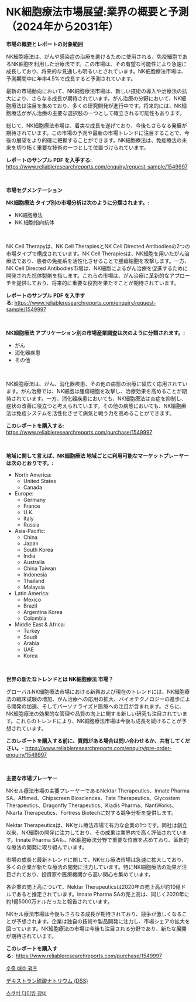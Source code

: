 <p><h1>NK細胞療法市場展望:業界の概要と予測（2024年から2031年）</h1></p><p><strong>市場の概要とレポートの対象範囲</strong></p>
<p><p>NK細胞療法は、がんや感染症の治療を助けるために使用される、免疫細胞であるNK細胞を利用した治療法です。この市場は、その有望な可能性により急速に成長しており、将来的な見通しも明るいとされています。NK細胞療法市場は、予測期間中に年率4.5%で成長すると予測されています。</p><p>最新の市場動向において、NK細胞療法市場は、新しい技術の導入や治療法の拡大により、さらなる成長が期待されています。がん治療の分野において、NK細胞療法は注目を集めており、多くの研究開発が進行中です。将来的には、NK細胞療法ががん治療の主要な選択肢の一つとして確立される可能性もあります。</p><p>総じて、NK細胞療法市場は、着実な成長を遂げており、今後もさらなる発展が期待されています。この市場の予測や最新の市場トレンドに注目することで、今後の展望をより的確に把握することができます。NK細胞療法は、免疫療法の未来を切り拓く重要な技術の一つとして位置づけられています。</p></p>
<p><strong>レポートのサンプル PDF を入手する:</strong> <a href="https://www.reliableresearchreports.com/enquiry/request-sample/1549997">https://www.reliableresearchreports.com/enquiry/request-sample/1549997</a></p>
<p>&nbsp;</p>
<p><strong>市場セグメンテーション</strong></p>
<p><strong>NK細胞療法 タイプ別の市場分析は次のように分類されます。:</strong></p>
<p><ul><li>NK細胞療法</li><li>NK 細胞指向抗体</li></ul></p>
<p>&nbsp;</p>
<p><p>NK Cell Therapyは、NK Cell TherapiesとNK Cell Directed Antibodiesの2つの市場タイプで構成されています。NK Cell Therapiesは、NK細胞を用いたがん治療法であり、患者の免疫系を活性化させることで腫瘍細胞を攻撃します。一方、NK Cell Directed Antibodies市場は、NK細胞によるがん治療を促進するために開発された抗体製剤を指します。これらの市場は、がん治療に革新的なアプローチを提供しており、将来的に重要な役割を果たすことが期待されています。</p></p>
<p><strong>レポートのサンプル PDF を入手する:</strong>&nbsp;<a href="https://www.reliableresearchreports.com/enquiry/request-sample/1549997">https://www.reliableresearchreports.com/enquiry/request-sample/1549997</a></p>
<p>&nbsp;</p>
<p><strong> NK細胞療法 アプリケーション別の市場産業調査は次のように分類されます。:</strong></p>
<p><ul><li>がん</li><li>消化器疾患</li><li>その他</li></ul></p>
<p>&nbsp;</p>
<p><p>NK細胞療法は、がん、消化器疾患、その他の病態の治療に幅広く応用されています。がん治療では、NK細胞は腫瘍細胞を攻撃し、治療効果を高めることが期待されています。一方、消化器疾患においても、NK細胞療法は炎症を抑制し、症状の改善に役立つと考えられています。その他の病態においても、NK細胞療法は免疫システムを活性化させて病気と戦う力を高めることができます。</p></p>
<p><strong>このレポートを購入する:</strong>&nbsp; <a href="https://www.reliableresearchreports.com/purchase/1549997">https://www.reliableresearchreports.com/purchase/1549997</a></p>
<p>&nbsp;</p>
<p><strong>地域に関して言えば、NK細胞療法 地域ごとに利用可能なマーケットプレーヤーは次のとおりです。:</strong></p>
<p><ul>
    <li>
        North America:
        <ul>
            <li>United States</li>
            <li>Canada</li>
        </ul>
    </li>
    <li>
        Europe:
        <ul>
            <li>Germany</li>
            <li>France</li>
            <li>U.K.</li>
            <li>Italy</li>
            <li>Russia</li>
        </ul>
    </li>
    <li>
        Asia-Pacific:
        <ul>
            <li>China</li>
            <li>Japan</li>
            <li>South Korea</li>
            <li>India</li>
            <li>Australia</li>
            <li>China Taiwan</li>
            <li>Indonesia</li>
            <li>Thailand</li>
            <li>Malaysia</li>
        </ul>
    </li>
    <li>
        Latin America:
        <ul>
            <li>Mexico</li>
            <li>Brazil</li>
            <li>Argentina Korea</li>
            <li>Colombia</li>
        </ul>
    </li>
    <li>
        Middle East & Africa:
        <ul>
            <li>Turkey</li>
            <li>Saudi</li>
            <li>Arabia</li>
            <li>UAE</li>
            <li>Korea</li>
        </ul>
    </li>
    </ul></p>
<p>&nbsp;</p>
<p><strong>世界の新たなトレンドとは NK細胞療法 市場？</strong></p>
<p><p>グローバルNK細胞療法市場における新興および現在のトレンドには、NK細胞療法の臨床試験の増加、がん治療への応用の拡大、バイオテクノロジーの進歩による開発の加速、そしてパーソナライズド医療への注目が含まれます。さらに、NK細胞療法の効果的な管理や品質の向上に関する新しい研究も注目されています。これらのトレンドにより、NK細胞療法市場は今後も成長を続けることが予想されています。</p></p>
<p><strong>このレポートを購入する前に、質問がある場合は問い合わせるか、共有してください。</strong>- <a href="https://www.reliableresearchreports.com/enquiry/pre-order-enquiry/1549997">https://www.reliableresearchreports.com/enquiry/pre-order-enquiry/1549997</a></p>
<p>&nbsp;</p>
<p><strong>主要な市場プレーヤー</strong></p>
<p><p>NKセル療法市場の主要プレーヤーであるNektar Therapeutics、Innate Pharma SA、Affimed、Chipscreen Biosciences、Fate Therapeutics、Glycostem Therapeutics、Dragonfly Therapeutics、Kiadis Pharma、NantWorks、Nkarta Therapeutics、Fortress Biotechに対する競争分析を提供します。 </p><p>Nektar Therapeuticsは、NKセル療法市場で有力な企業の1つです。同社は創立以来、NK細胞の開発に注力しており、その成果は業界内で高く評価されています。Innate Pharma SAも、NK細胞療法分野で重要な位置を占めており、革新的な療法の開発に取り組んでいます。</p><p>市場の成長と最新トレンドに関して、NKセル療法市場は急速に拡大しており、多くの企業が新たな療法の開発に注力しています。特にNK細胞療法の効果が注目されており、投資家や医療機関から高い関心を集めています。</p><p>各企業の売上高について、Nektar Therapeuticsは2020年の売上高が約10億ドルであると推定されています。Innate Pharma SAの売上高は、同じく2020年に約1億5000万ドルだったと報告されています。</p><p>NKセル療法市場は今後もさらなる成長が期待されており、競争が激しくなることが予想されます。企業は独自の技術や製品開発に注力し、市場シェアの拡大を図っています。NK細胞療法の市場は今後も注目される分野であり、新たな展開が期待されています。</p></p>
<p><strong>このレポートを購入する:</strong>&nbsp;&nbsp;<a href="https://www.reliableresearchreports.com/purchase/1549997">https://www.reliableresearchreports.com/purchase/1549997</a></p>
<p><p><a href="https://medium.com/@angelardelean202220221/%EC%9E%A0%EC%88%98%EC%8B%9D-%EB%B0%B0%EC%88%98-%ED%8E%8C%ED%94%84-%EC%8B%9C%EC%9E%A5-%EA%B2%BD%EC%9F%81-%EB%B6%84%EC%84%9D-%EC%8B%9C%EC%9E%A5-%EB%8F%99%ED%96%A5-%EB%B0%8F-2031%EB%85%84%EA%B9%8C%EC%A7%80%EC%9D%98-%EC%98%88%EC%B8%A1-015008412ce2">수중 배수 펌프</a></p><p><a href="https://medium.com/@lewis15david/%E3%83%87%E3%82%AD%E3%82%B9%E3%83%88%E3%83%A9%E3%83%B3%E7%A1%AB%E9%85%B8%E3%83%8A%E3%83%88%E3%83%AA%E3%82%A6%E3%83%A0-dss-%E5%B8%82%E5%A0%B4-2031%E5%B9%B4%E3%81%BE%E3%81%A7%E3%81%AE%E3%83%88%E3%83%AC%E3%83%B3%E3%83%89-%E4%BA%88%E6%B8%AC-%E7%AB%B6%E4%BA%89%E5%88%86%E6%9E%90-05c705ba2982">デキストラン硫酸ナトリウム (DSS)</a></p><p><a href="https://medium.com/@giovanileannon/%EC%8A%A4%EC%BF%A0%EB%B2%84-%EB%8B%A4%EC%9D%B4%EB%B9%99-%EC%9E%A5%EB%B9%84-%EC%8B%9C%EC%9E%A5-2031%EB%85%84%EA%B9%8C%EC%A7%80%EC%9D%98-%ED%8A%B8%EB%A0%8C%EB%93%9C-%EC%98%88%EC%B8%A1-%EB%B0%8F-%EA%B2%BD%EC%9F%81-%EB%B6%84%EC%84%9D-18f082f4b5f6">스쿠버 다이빙 장비</a></p></p>